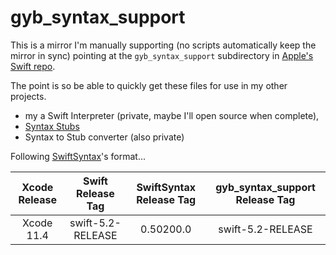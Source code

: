 # gyb_syntax_support

This is a mirror I'm manually supporting (no scripts automatically keep the mirror in sync) pointing at the `gyb_syntax_support` subdirectory in [Apple's Swift repo](https://github.com/apple/swift).

The point is so be able to quickly get these files for use in my other projects.
 - my a Swift Interpreter (private, maybe I'll open source when complete),
 - [Syntax Stubs](http://github.com/joehinkle11/SwiftSyntaxStubs)
 - Syntax to Stub converter (also private)


Following [SwiftSyntax](https://github.com/apple/swift-syntax/)'s format...

| Xcode Release | Swift Release Tag | SwiftSyntax Release Tag  | gyb_syntax_support Release Tag  |
|:-------------------:|:-------------------:|:-------------------------:|:-------------------------:|
| Xcode 11.4   | swift-5.2-RELEASE   | 0.50200.0 | swift-5.2-RELEASE |
